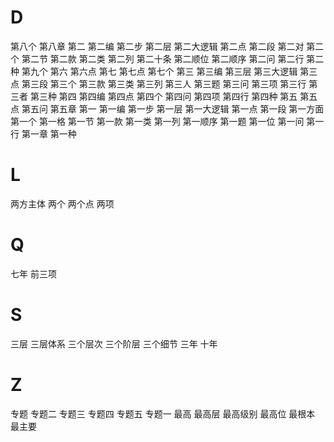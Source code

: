 
# D

第八个
第八章
第二
第二编
第二步
第二层
第二大逻辑
第二点
第二段
第二对
第二个
第二节
第二款
第二类
第二列
第二十条
第二顺位
第二顺序
第二问
第二行
第二种
第九个
第六
第六点
第七
第七点
第七个
第三
第三编
第三层
第三大逻辑
第三点
第三段
第三个
第三款
第三类
第三列
第三人
第三题
第三问
第三项
第三行
第三者
第三种
第四
第四编
第四点
第四个
第四问
第四项
第四行
第四种
第五
第五点
第五问
第五章
第一
第一编
第一步
第一层
第一大逻辑
第一点
第一段
第一方面
第一个
第一格
第一节
第一款
第一类
第一列
第一顺序
第一题
第一位
第一问
第一行
第一章
第一种

# L

两方主体
两个
两个点
两项

# Q

七年
前三项

# S

三层
三层体系
三个层次
三个阶层
三个细节
三年
十年

# Z

专题
专题二
专题三
专题四
专题五
专题一
最高
最高层
最高级别
最高位
最根本
最主要

